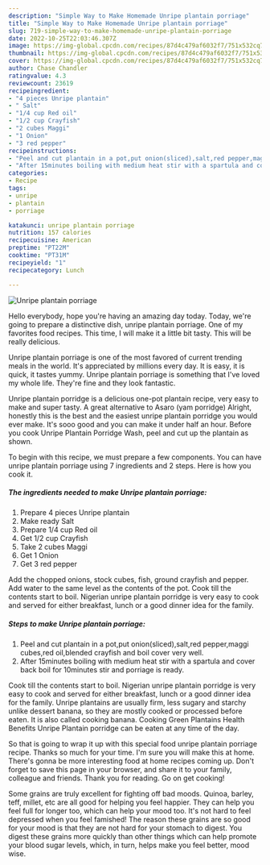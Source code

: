 ```yaml
---
description: "Simple Way to Make Homemade Unripe plantain porriage"
title: "Simple Way to Make Homemade Unripe plantain porriage"
slug: 719-simple-way-to-make-homemade-unripe-plantain-porriage
date: 2022-10-25T22:03:46.307Z
image: https://img-global.cpcdn.com/recipes/87d4c479af6032f7/751x532cq70/unripe-plantain-porriage-recipe-main-photo.jpg
thumbnail: https://img-global.cpcdn.com/recipes/87d4c479af6032f7/751x532cq70/unripe-plantain-porriage-recipe-main-photo.jpg
cover: https://img-global.cpcdn.com/recipes/87d4c479af6032f7/751x532cq70/unripe-plantain-porriage-recipe-main-photo.jpg
author: Chase Chandler
ratingvalue: 4.3
reviewcount: 23619
recipeingredient:
- "4 pieces Unripe plantain"
- " Salt"
- "1/4 cup Red oil"
- "1/2 cup Crayfish"
- "2 cubes Maggi"
- "1 Onion"
- "3 red pepper"
recipeinstructions:
- "Peel and cut plantain in a pot,put onion(sliced),salt,red pepper,maggi cubes,red oil,blended crayfish and boil cover very well."
- "After 15minutes boiling with medium heat stir with a spartula and cover back boil for 10minutes stir and porriage is ready."
categories:
- Recipe
tags:
- unripe
- plantain
- porriage

katakunci: unripe plantain porriage 
nutrition: 157 calories
recipecuisine: American
preptime: "PT22M"
cooktime: "PT31M"
recipeyield: "1"
recipecategory: Lunch

---
```



![Unripe plantain porriage](https://img-global.cpcdn.com/recipes/87d4c479af6032f7/751x532cq70/unripe-plantain-porriage-recipe-main-photo.jpg)

Hello everybody, hope you're having an amazing day today. Today, we're going to prepare a distinctive dish, unripe plantain porriage. One of my favorites food recipes. This time, I will make it a little bit tasty. This will be really delicious.

Unripe plantain porriage is one of the most favored of current trending meals in the world. It's appreciated by millions every day. It is easy, it is quick, it tastes yummy. Unripe plantain porriage is something that I've loved my whole life. They're fine and they look fantastic.

Unripe plantain porridge is a delicious one-pot plantain recipe, very easy to make and super tasty. A great alternative to Asaro (yam porridge) Alright, honestly this is the best and the easiest unripe plantain porridge you would ever make. It&#39;s sooo good and you can make it under half an hour. Before you cook Unripe Plantain Porridge Wash, peel and cut up the plantain as shown.


To begin with this recipe, we must prepare a few components. You can have unripe plantain porriage using 7 ingredients and 2 steps. Here is how you cook it.

<!--inarticleads1-->

##### The ingredients needed to make Unripe plantain porriage:

1. Prepare 4 pieces Unripe plantain
1. Make ready  Salt
1. Prepare 1/4 cup Red oil
1. Get 1/2 cup Crayfish
1. Take 2 cubes Maggi
1. Get 1 Onion
1. Get 3 red pepper


Add the chopped onions, stock cubes, fish, ground crayfish and pepper. Add water to the same level as the contents of the pot. Cook till the contents start to boil. Nigerian unripe plantain porridge is very easy to cook and served for either breakfast, lunch or a good dinner idea for the family. 

<!--inarticleads2-->

##### Steps to make Unripe plantain porriage:

1. Peel and cut plantain in a pot,put onion(sliced),salt,red pepper,maggi cubes,red oil,blended crayfish and boil cover very well.
1. After 15minutes boiling with medium heat stir with a spartula and cover back boil for 10minutes stir and porriage is ready.


Cook till the contents start to boil. Nigerian unripe plantain porridge is very easy to cook and served for either breakfast, lunch or a good dinner idea for the family. Unripe plantains are usually firm, less sugary and starchy unlike dessert banana, so they are mostly cooked or processed before eaten. It is also called cooking banana. Cooking Green Plantains Health Benefits Unripe Plantain porridge can be eaten at any time of the day. 

So that is going to wrap it up with this special food unripe plantain porriage recipe. Thanks so much for your time. I'm sure you will make this at home. There's gonna be more interesting food at home recipes coming up. Don't forget to save this page in your browser, and share it to your family, colleague and friends. Thank you for reading. Go on get cooking!

Some grains are truly excellent for fighting off bad moods. Quinoa, barley, teff, millet, etc are all good for helping you feel happier. They can help you feel full for longer too, which can help your mood too. It's not hard to feel depressed when you feel famished! The reason these grains are so good for your mood is that they are not hard for your stomach to digest. You digest these grains more quickly than other things which can help promote your blood sugar levels, which, in turn, helps make you feel better, mood wise.
